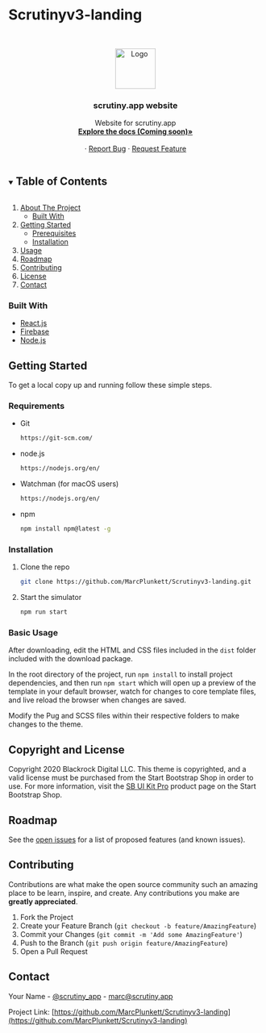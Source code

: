 # Scrutinyv3-landing

<!--
*** Thanks for checking out the Best-README-Template. If you have a suggestion
*** that would make this better, please fork the repo and create a pull request
*** or simply open an issue with the tag "enhancement".
*** Thanks again! Now go create something AMAZING! :D
***
***
***
*** To avoid retyping too much info. Do a search and replace for the following:
*** MarcPlunkett, Scrutinyv3-landing, scrutiny_app, marc@scrutiny.app, scrutiny.app mobile interface,     Mobile interface for scrutiny.app

-->



<!-- PROJECT SHIELDS -->
<!--
*** I'm using markdown "reference style" links for readability.
*** Reference links are enclosed in brackets [ ] instead of parentheses ( ).
*** See the bottom of this document for the declaration of the reference variables
*** for contributors-url, forks-url, etc. This is an optional, concise syntax you may use.
*** https://www.markdownguide.org/basic-syntax/#reference-style-links
-->

<!-- PROJECT LOGO -->
<br />
<p align="center">
  <a href="https://github.com/MarcPlunkett/Scrutinyv3-landing">
    <img src="public/favicon.svg" alt="Logo" width="80" height="80">
  </a>

  <h3 align="center">scrutiny.app website</h3>

  <p align="center">
    Website for scrutiny.app
    <br />
    <a href="https://github.com/github_username/Scrutinyv3-landing"><strong>Explore the docs (Coming soon)»</strong></a>
    <br />
    <br />
    ·
    <a href="https://github.com/MarcPlunkett/Scrutinyv3-landing/issues">Report Bug</a>
    ·
    <a href="https://github.com/MarcPlunkett/Scrutinyv3-landing/issues">Request Feature</a>
  </p>
</p>



<!-- TABLE OF CONTENTS -->
<details open="open">
  <summary><h2 style="display: inline-block">Table of Contents</h2></summary>
  <ol>
    <li>
      <a href="#about-the-project">About The Project</a>
      <ul>
        <li><a href="#built-with">Built With</a></li>
      </ul>
    </li>
    <li>
      <a href="#getting-started">Getting Started</a>
      <ul>
        <li><a href="#prerequisites">Prerequisites</a></li>
        <li><a href="#installation">Installation</a></li>
      </ul>
    </li>
    <li><a href="#usage">Usage</a></li>
    <li><a href="#roadmap">Roadmap</a></li>
    <li><a href="#contributing">Contributing</a></li>
    <li><a href="#license">License</a></li>
    <li><a href="#contact">Contact</a></li>
    <!-- <li><a href="#acknowledgements">Acknowledgements</a></li> -->
  </ol>
</details>



<!-- ABOUT THE PROJECT -->


### Built With
* [React.js](https://reactjs.org/docs/getting-started.html)
* [Firebase](https://firebase.google.com/docs)
* [Node.js](https://nodejs.org/en/docs/)

<!-- GETTING STARTED -->
## Getting Started

To get a local copy up and running follow these simple steps.

### Requirements
* Git
  ```sh
  https://git-scm.com/
  ```

* node.js
  ```sh
  https://nodejs.org/en/  
  ```
* Watchman (for macOS users)
  ```sh
  https://nodejs.org/en/  

  ```
* npm
  ```sh
  npm install npm@latest -g
  ```

### Installation

1. Clone the repo
   ```sh
   git clone https://github.com/MarcPlunkett/Scrutinyv3-landing.git
   ```
2. Start the simulator
   ```sh
   npm run start
   ```

### Basic Usage

After downloading, edit the HTML and CSS files included in the `dist` folder included with the download package.

In the root directory of the project, run `npm install` to install project dependencies, and then run `npm start` which will open up a preview of the template in your default browser, watch for changes to core template files, and live reload the browser when changes are saved.

Modify the Pug and SCSS files within their respective folders to make changes to the theme.

## Copyright and License

Copyright 2020 Blackrock Digital LLC. This theme is copyrighted, and a valid license must be purchased from the Start Bootstrap Shop in order to use. For more information, visit the [SB UI Kit Pro](https://shop.startbootstrap.com/products/sb-ui-kit-pro/) product page on the Start Bootstrap Shop.

<!-- USAGE EXAMPLES -->
<!-- ## Usage

Use this space to show useful examples of how a project can be used. Additional screenshots, code examples and demos work well in this space. You may also link to more resources.

_For more examples, please refer to the [Documentation](https://example.com)_ -->



<!-- ROADMAP -->
## Roadmap

See the [open issues](https://github.com/MarcPlunkett/Scrutinyv3-landing/issues) for a list of proposed features (and known issues).



<!-- CONTRIBUTING -->
## Contributing

Contributions are what make the open source community such an amazing place to be learn, inspire, and create. Any contributions you make are **greatly appreciated**.

1. Fork the Project
2. Create your Feature Branch (`git checkout -b feature/AmazingFeature`)
3. Commit your Changes (`git commit -m 'Add some AmazingFeature'`)
4. Push to the Branch (`git push origin feature/AmazingFeature`)
5. Open a Pull Request



<!-- LICENSE
## License

Distributed under the MIT License. See `LICENSE` for more information. -->



<!-- CONTACT -->
## Contact

Your Name - [@scrutiny_app](https://twitter.com/scrutiny_app) - marc@scrutiny.app

Project Link: [https://github.com/MarcPlunkett/Scrutinyv3-landing](https://github.com/MarcPlunkett/Scrutinyv3-landing)



<!-- ACKNOWLEDGEMENTS -->
<!-- ## Acknowledgements

* []()
* []()
* []() -->

<!-- MARKDOWN LINKS & IMAGES -->
<!-- https://www.markdownguide.org/basic-syntax/#reference-style-links -->
[contributors-shield]: https://img.shields.io/github/contributors/MarcPlunkett/repo.svg?style=for-the-badge
[contributors-url]: https://github.com/MarcPlunkett/Scrutinyv3-landing/graphs/contributors

[issues-shield]: https://img.shields.io/github/issues/MarcPlunkett/repo.svg?style=for-the-badge
[issues-url]: https://github.com/MarcPlunkett/Scrutinyv3-landing/issues

[license-shield]: https://img.shields.io/github/license/MarcPlunkett/repo.svg?style=for-the-badge
[license-url]: https://github.com/MarcPlunkett/repo/blob/master/LICENSE.txt

[linkedin-shield]: https://img.shields.io/badge/-LinkedIn-black.svg?style=for-the-badge&logo=linkedin&colorB=555
[linkedin-url]: https://www.linkedin.com/company/scrutiny

